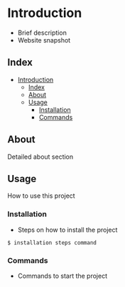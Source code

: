 # Introduction
- Brief description
- Website snapshot

## Index

- [Introduction](#introduction)
  - [Index](#index)
  - [About](#about)
  - [Usage](#usage)
    - [Installation](#installation)
    - [Commands](#commands)

## About
Detailed about section

## Usage
How to use this project

### Installation
- Steps on how to install the project

```
$ installation steps command
```

### Commands
- Commands to start the project